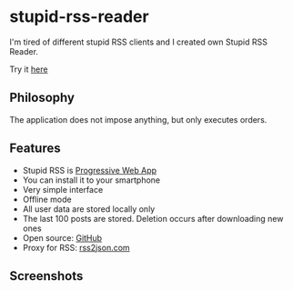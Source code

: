 # stupid-rss-reader

I'm tired of different stupid RSS clients and I created own Stupid RSS Reader.

Try it [here](https://gurov.github.io/stupid-rss-reader/)

## Philosophy
The application does not impose anything, but only executes orders.

## Features
* Stupid RSS is [Progressive Web App](https://developers.google.com/web/progressive-web-apps/)
* You can install it to your smartphone
* Very simple interface
* Offline mode
* All user data are stored locally only
* The last 100 posts are stored. Deletion occurs after downloading new ones
* Open source: [GitHub](https://github.com/gurov/stupid-rss-reader)
* Proxy for RSS: [rss2json.com](https://rss2json.com/)
## Screenshots
